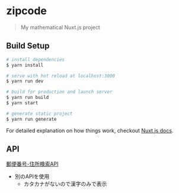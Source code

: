 # zipcode

> My mathematical Nuxt.js project

## Build Setup

``` bash
# install dependencies
$ yarn install

# serve with hot reload at localhost:3000
$ yarn run dev

# build for production and launch server
$ yarn run build
$ yarn start

# generate static project
$ yarn run generate
```

For detailed explanation on how things work, checkout [Nuxt.js docs](https://nuxtjs.org).

## API
[郵便番号-住所検索API](https://zipaddress.net/)
- 別のAPIを使用
  - カタカナがないので漢字のみで表示 
